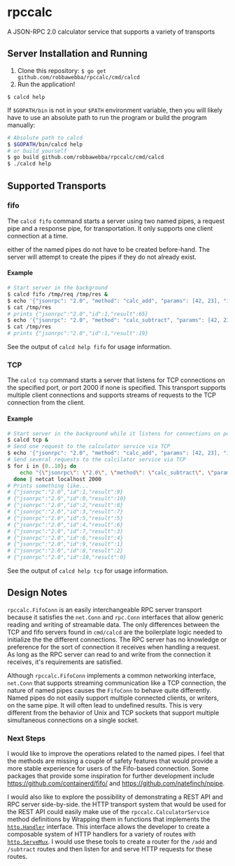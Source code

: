 # rpccalc

A JSON-RPC 2.0 calculator service that supports a variety of transports

## Server Installation and Running
1. Clone this repository: `$ go get github.com/robbawebba/rpccalc/cmd/calcd`
2. Run the application!

  ```
  $ calcd help
  ```

  If `$GOPATH/bin` is not in your `$PATH` environment variable, then you will
  likely have to use an absolute path to run the program or build the program
  manually:

  ```bash
  # Absolute path to calcd
  $ $GOPATH/bin/calcd help
  # or build yourself
  $ go build github.com/robbawebba/rpccalc/cmd/calcd
  $ ./calcd help
  ```

## Supported Transports
### fifo
The `calcd fifo` command starts a server using two named pipes, a request pipe and a response pipe, for transportation. It only supports one client connection at a time.

either of the named pipes do not have to be created before-hand. The server will attempt
to create the pipes if they do not already exist.

#### Example
```bash
# Start server in the background
$ calcd fifo /tmp/req /tmp/res &
$ echo '{"jsonrpc": "2.0", "method": "calc_add", "params": [42, 23], "id": 1}' > /tmp/req
$ cat /tmp/res
# prints {"jsonrpc":"2.0","id":1,"result":65}
$ echo '{"jsonrpc": "2.0", "method": "calc_subtract", "params": [42, 23], "id": 1}' > /tmp/req
$ cat /tmp/res
# prints {"jsonrpc":"2.0","id":1,"result":19}
```

See the output of `calcd help fifo` for usage information.

### TCP

The `calcd tcp` command starts a server that listens for TCP connections on the
specified port, or port 2000 if none is specified. This transport supports multiple
client connections and supports streams of requests to the TCP connection from the
client.

#### Example
```bash
# Start server in the background while it listens for connections on port 2000
$ calcd tcp &
# Send one request to the calculator service via TCP
$ echo '{"jsonrpc": "2.0", "method": "calc_add", "params": [42, 23], "id": 1}' | netcat -N localhost 2000
# Send several requests to the calcilator service via TCP
$ for i in {0..10}; do
    echo "{\"jsonrpc\": \"2.0\", \"method\": \"calc_subtract\", \"params\": [10, $i], \"id\": $i}"
  done | netcat localhost 2000
# Prints something like...
# {"jsonrpc":"2.0","id":1,"result":9}
# {"jsonrpc":"2.0","id":0,"result":10}
# {"jsonrpc":"2.0","id":2,"result":8}
# {"jsonrpc":"2.0","id":3,"result":7}
# {"jsonrpc":"2.0","id":5,"result":5}
# {"jsonrpc":"2.0","id":4,"result":6}
# {"jsonrpc":"2.0","id":7,"result":3}
# {"jsonrpc":"2.0","id":6,"result":4}
# {"jsonrpc":"2.0","id":9,"result":1}
# {"jsonrpc":"2.0","id":8,"result":2}
# {"jsonrpc":"2.0","id":10,"result":0}
```

See the output of `calcd help tcp` for usage information.

## Design Notes

`rpccalc.FifoConn` is an easily interchangeable RPC server transport because it
satisfies the `net.Conn` and `rpc.Conn` interfaces that allow generic reading and
writing of streamable data. The only differences between the TCP and fifo servers
found in `cmd/calcd` are the boilerplate logic needed to initialize the the different
connections. The RPC server has no knowledge or preference for the sort of connection
it receives when handling a request. As long as the RPC server can read to and write
from the connection it receives, it's requirements are satisfied.


Although `rpccalc.FifoConn` implements a common networking interface, `net.Conn` that
supports streaming communication like a TCP connection, the nature of named pipes
causes the `FifoConn` to behave quite differently. Named pipes do not easily support
multiple connected clients, or writers, on the same pipe. It will often lead to undefined
results. This is very different from the behavior of Unix and TCP sockets that support
multiple simultaneous connections on a single socket.

### Next Steps

I would like to improve the operations related to the named pipes. I feel that the
methods are missing a couple of safety features that would provide a more stable
experience for users of the Fifo-based connection. Some packages that provide
some inspiration for further development include https://github.com/containerd/fifo/
and https://github.com/natefinch/npipe.

I would also like to explore the possibility of demonstrating a REST API and RPC
server side-by-side. the HTTP transport system that would be used for the REST API
could easily make use of the `rpccalc.CalculatorService` method definitions by
Wrapping them in functions that implements the [`http.Handler`](https://golang.org/pkg/net/http/#Handler)
interface. This interface allows the developer to create a composable system of HTTP
handlers for a variety of routes with [`http.ServeMux`](https://golang.org/pkg/net/http/#ServeMux).
I would use these tools to create a router for the `/add` and `/subtract` routes
and then listen for and serve HTTP requests for these routes.
